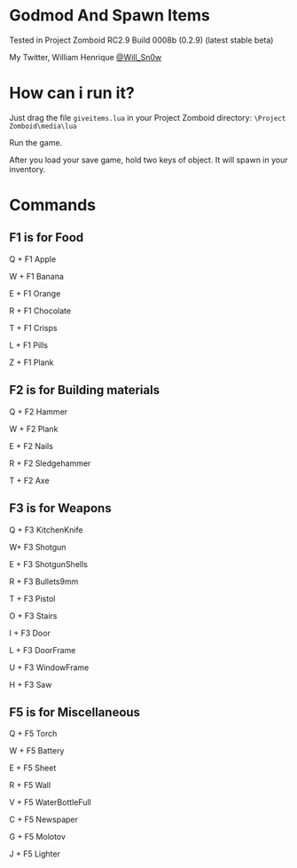 Godmod And Spawn Items
=========
Tested in Project Zomboid RC2.9 Build 0008b (0.2.9) (latest stable beta)

My Twitter, William Henrique <a href="https://twitter.com/Will_Sn0w" target="_blank">@Will_Sn0w</a>

How can i run it?
====================

Just drag the file <code>giveitems.lua</code> in your Project Zomboid directory: <code>\Project Zomboid\media\lua</code>

Run the game.

After you load your save game, hold two keys of object. It will spawn in your inventory.

Commands
========


 F1 is for Food
----------------


Q + F1 Apple

W + F1 Banana

E + F1 Orange

R + F1 Chocolate

T + F1 Crisps

L + F1 Pills

Z + F1 Plank



F2 is for Building materials
----------------------------

Q + F2 Hammer

W + F2 Plank

E + F2 Nails

R + F2 Sledgehammer

T + F2 Axe




F3 is for Weapons 
-----------------

Q + F3 KitchenKnife

W+ F3 Shotgun

E + F3 ShotgunShells

R + F3 Bullets9mm

T + F3 Pistol

O + F3 Stairs

I + F3 Door

L + F3 DoorFrame

U + F3 WindowFrame

H + F3 Saw




F5 is for Miscellaneous
-----------------------

Q + F5 Torch

W + F5 Battery

E + F5 Sheet

R + F5 Wall

V + F5 WaterBottleFull

C + F5 Newspaper

G + F5 Molotov

J + F5 Lighter
